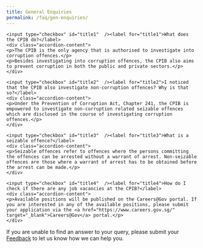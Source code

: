 ```yaml
---
title: General Enquiries
permalink: /faq/gen-enquiries/
---
```



<style>

input {
	display: none;
}
label {
	display: block;
	padding: 8px 22px;
	margin: 0 0 5px 0;
	cursor: pointor;
	background: #F0F4F6;
	border-radius: 3px;
	color: #484848;
	transition: ease .5s;
	font-size: 1.5em;
}

label:hover {
	background: #4169e1;
	color: #FFF;
}

.accordion-content {
	/* background: #E2E5F6; */
	padding: 10px 0px 30px 30px;
	/* border: 1px solid #484848; */
	margin: 0 0 1px 0;
	border-radius: 3px;
}

input + label + .accordion-content {
	display: none;
}

input:checked + label + .accordion-content {
	display: none;
}

input:checked + label + .accordion-content {
	display: block;
}

</style>
<!-- End of accordion -->

<div class="container">

<div>

	<input type="checkbox" id="title1"  /><label for="title1">What does the CPIB do?</label>
	<div class="accordion-content">
    <p>The CPIB is the only agency that is authorised to investigate into corruption offences.</p>
    <p>Besides investigating into corruption offences, the CPIB also aims to prevent corruption in both the public and private sectors.</p>
	</div>

	<input type="checkbox" id="title2"  /><label for="title2">I noticed that the CPIB also investigate non-corruption offences? Why is that so?</label>
	<div class="accordion-content">
    <p>Under the Prevention of Corruption Act, Chapter 241, the CPIB is empowered to investigate non-corruption related seizable offences which are disclosed in the course of investigating corruption offences.</p>
	</div>

	<input type="checkbox" id="title3"  /><label for="title3">What is a seizable offence?</label>
	<div class="accordion-content">
    <p>Seizable offences refer to offences where the persons committing the offences can be arrested without a warrant of arrest. Non-seizable offences are those where a warrant of arrest has to be obtained before the arrest can be made.</p>
	</div>

	<input type="checkbox" id="title4"  /><label for="title4">How do I check if there are any job vacancies at the CPIB?</label>
	<div class="accordion-content">
    <p>Available positions will be published on the Careers@Gov portal. If you are interested in any of the available positions, please submit your application via the <a href="https://www.careers.gov.sg/" target="_blank">Careers@Gov</a> portal.</p>
	</div>

</div>
</div>


If you are unable to find an answer to your query, please submit your <a href = "mailto: info@cpib.gov.sg">Feedback</a> to let us know how we can help you.
